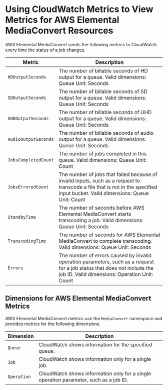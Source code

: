 # Using CloudWatch Metrics to View Metrics for AWS Elemental MediaConvert Resources<a name="MediaConvert-metrics"></a>

AWS Elemental MediaConvert sends the following metrics to CloudWatch every time the status of a job changes\.


| Metric | Description | 
| --- | --- | 
|  `HDOutputSeconds`  |  The number of billable seconds of HD output for a queue\. Valid dimensions: Queue Unit: Seconds  | 
|  `SDOutputSeconds`  |  The number of billable seconds of SD output for a queue\. Valid dimensions: Queue Unit: Seconds  | 
|  `UHDOutputSeconds`  |  The number of billable seconds of UHD output for a queue\. Valid dimensions: Queue Unit: Seconds   | 
|  `AudioOutputSeconds`  |  The number of billable seconds of audio output for a queue\. Valid dimensions: Queue Unit: Seconds   | 
|  `JobsCompletedCount`  |  The number of jobs completed in this queue\. Valid dimensions: Queue Unit: Count   | 
|  `JobsErroredCount`  |  The number of jobs that failed because of invalid inputs, such as a request to transcode a file that is not in the specified input bucket\. Valid dimensions: Queue Unit: Count   | 
|  `StandbyTime`  |  The number of seconds before AWS Elemental MediaConvert starts transcoding a job\. Valid dimensions: Queue Unit: Seconds   | 
|  `TranscodingTime`  |  The number of seconds for AWS Elemental MediaConvert to complete transcoding\.  Valid dimensions: Queue  Unit: Seconds   | 
|  `Errors`  |  The number of errors caused by invalid operation parameters, such as a request for a job status that does not include the job ID\. Valid dimensions: Operation Unit: Count  | 

## Dimensions for AWS Elemental MediaConvert Metrics<a name="mediaconvert-metricdimensions"></a>

AWS Elemental MediaConvert metrics use the `MediaConvert` namespace and provides metrics for the following dimensions\.


| Dimension | Description | 
| --- | --- | 
|  `Queue`  |   CloudWatch shows information for the specified queue\.  | 
|  `Job`  |  CloudWatch shows information only for a single job\.  | 
|  `Operation`  |  CloudWatch shows information only for a single operation parameter, such as a job ID\.  | 